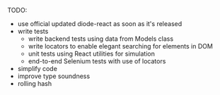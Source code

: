 TODO:
- use official updated diode-react as soon as it's released
- write tests
  - write backend tests using data from Models class
  - write locators to enable elegant searching for elements in DOM
  - unit tests using React utilities for simulation
  - end-to-end Selenium tests with use of locators
- simplify code
- improve type soundness
- rolling hash
